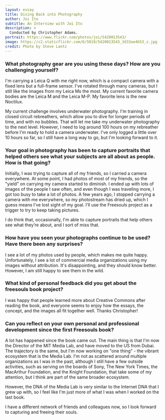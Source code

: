 ```yaml
---
layout: essay
title: Diving Back into Photography
author: Joi Ito
subtitle: An Interview with Joi Ito
description: >
  Conducted by Christopher Adams.
portrait: https://www.flickr.com/photos/joi/5420013543/
image: https://c2.staticflickr.com/6/5019/5420013543_3d33ae4b53_z.jpg
credit: Photo by Steve Lantz
---
```


### What photography gear are you using these days? How are you challenging yourself?

I'm carrying a Leica Q with me right now, which is a compact camera with a fixed lens but a full-frame sensor.
I've rotated through many cameras, but I still like the images from my Leica Ms the most.
My current favorite camera bodies are the Leica M and the Leica M-P. My favorite lens is the new Noctilux.

My current challenge involves underwater photography.
I'm training in closed circuit rebreathers, which allow you to dive for longer periods of time, and with no bubbles.
That will let me take my underwater photography to the next level.
However, I need to log around 100 hours on my rebreather before I'm ready to hold a camera underwater.
I've only logged a little over 10 hours so far, so I still have a long way to go, but I'm looking forward to it.

### Your goal in photography has been to capture portraits that helped others see what your subjects are all about as people. How is that going?

Initially, I was trying to capture all of my friends, so I carried a camera everywhere.
At some point, I had photos of most of my friends, so the "yield" on carrying my camera started to diminish.
I ended up with lots of images of the people I saw often, and even though I was traveling more, I got too busy to take a lot of photos.
A few years ago, I stopped carrying a camera with me everywhere, so my photostream has dried up, which I guess means I've lost sight of my goal.
I'll use the Freesouls project as a trigger to try to keep taking pictures.

I do think that, occasionally, I'm able to capture portraits that help others see what they’re about, and I sort of miss that.

### How have you seen your photographs continue to be used? Have there been any surprises?

I see a lot of my photos used by people, which makes me quite happy.
Unfortunately, I see a lot of commercial media organizations using my images without attribution.
It's disappointing, and they should know better.
However, I am still happy to see them in the wild.

### What kind of personal feedback did you get about the freesouls book project?

I was happy that people learned more about Creative Commons after reading the book, and everyone seems to enjoy how the essays, the concept, and the images all fit together well.
Thanks Christopher!

### Can you reflect on your own personal and professional development since the first Freesouls book?

A lot has happened since the book came out.
The main thing is that I'm now the Director of the MIT Media Lab, and have moved to the US from Dubai.
The trajectory is the same, but I'm now working on "one thing" - the vibrant ecosystem that is the Media Lab. I'm not as scattered around multiple organizations as I was in the past, although I still have a few outside activities, such as serving on the boards of Sony, The New York Times, the MacArthur Foundation, and the Knight Foundation, that take some of my attention, but I think are part of the same broader ecosystem.

However, the DNA of the Media Lab is very similar to the Internet DNA that I grew up with, so I feel like I'm just more of what I was when I worked on the last book.

I have a different network of friends and colleagues now, so I look forward to capturing and freeing their souls.
